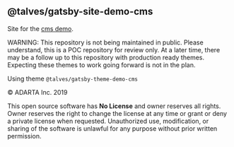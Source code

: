 ## @talves/gatsby-site-demo-cms

Site for the [cms demo][demo].

WARNING: This repository is not being maintained in public. Please understand, this is a POC repository for review only. At a later time, there may be a follow up to this repository with production ready themes. Expecting these themes to work going forward is not in the plan.

Using theme `@talves/gatsby-theme-demo-cms`

© ADARTA Inc. 2019  

This open source software has **No License** and owner reserves all rights. Owner reserves the right to change the license at any time or grant or deny a private license when requested. Unauthorized use, modification, or sharing of the software is unlawful for any purpose without prior written permission.

[demo]: https://gatsby-site-demo-cms.netlify.com
